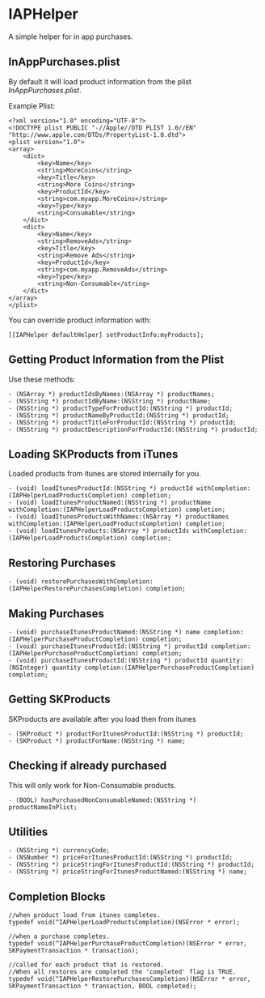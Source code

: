 # IAPHelper

A simple helper for in app purchases.

## InAppPurchases.plist

By default it will load product information from the plist _InAppPurchases.plist_.

Example Plist:

````
<?xml version="1.0" encoding="UTF-8"?>
<!DOCTYPE plist PUBLIC "-//Apple//DTD PLIST 1.0//EN" "http://www.apple.com/DTDs/PropertyList-1.0.dtd">
<plist version="1.0">
<array>
	<dict>
		<key>Name</key>
		<string>MoreCoins</string>
		<key>Title</key>
		<string>More Coins</string>
		<key>ProductId</key>
		<string>com.myapp.MoreCoins</string>
		<key>Type</key>
		<string>Consumable</string>
	</dict>
	<dict>
		<key>Name</key>
		<string>RemoveAds</string>
		<key>Title</key>
		<string>Remove Ads</string>
		<key>ProductId</key>
		<string>com.myapp.RemoveAds</string>
		<key>Type</key>
		<string>Non-Consumable</string>
	</dict>
</array>
</plist>

````

You can override product information with:

````
[[IAPHelper defaultHelper] setProductInfo:myProducts];
````

## Getting Product Information from the Plist

Use these methods:

````
- (NSArray *) productIdsByNames:(NSArray *) productNames;
- (NSString *) productIdByName:(NSString *) productName;
- (NSString *) productTypeForProductId:(NSString *) productId;
- (NSString *) productNameByProductId:(NSString *) productId;
- (NSString *) productTitleForProductId:(NSString *) productId;
- (NSString *) productDescriptionForProductId:(NSString *) productId;
````

## Loading SKProducts from iTunes

Loaded products from itunes are stored internally for you.

````
- (void) loadItunesProductId:(NSString *) productId withCompletion:(IAPHelperLoadProductsCompletion) completion;
- (void) loadItunesProductNamed:(NSString *) productName withCompletion:(IAPHelperLoadProductsCompletion) completion;
- (void) loadItunesProductsWithNames:(NSArray *) productNames withCompletion:(IAPHelperLoadProductsCompletion) completion;
- (void) loadItunesProducts:(NSArray *) productIds withCompletion:(IAPHelperLoadProductsCompletion) completion;
````

## Restoring Purchases

````
- (void) restorePurchasesWithCompletion:(IAPHelperRestorePurchasesCompletion) completion;
````

## Making Purchases

````
- (void) purchaseItunesProductNamed:(NSString *) name completion:(IAPHelperPurchaseProductCompletion) completion;
- (void) purchaseItunesProductId:(NSString *) productId completion:(IAPHelperPurchaseProductCompletion) completion;
- (void) purchaseItunesProductId:(NSString *) productId quantity:(NSInteger) quantity completion:(IAPHelperPurchaseProductCompletion) completion;
````

## Getting SKProducts

SKProducts are available after you load then from itunes

````
- (SKProduct *) productForItunesProductId:(NSString *) productId;
- (SKProduct *) productForName:(NSString *) name;
````

## Checking if already purchased

This will only work for Non-Consumable products.

````
- (BOOL) hasPurchasedNonConsumableNamed:(NSString *) productNameInPlist;
````

## Utilities

````
- (NSString *) currencyCode;
- (NSNumber *) priceForItunesProductId:(NSString *) productId;
- (NSString *) priceStringForItunesProductId:(NSString *) productId;
- (NSString *) priceStringForItunesProductNamed:(NSString *) name;
````

## Completion Blocks

````
//when product load from itunes completes.
typedef void(^IAPHelperLoadProductsCompletion)(NSError * error);

//when a purchase completes.
typedef void(^IAPHelperPurchaseProductCompletion)(NSError * error, SKPaymentTransaction * transaction);

//called for each product that is restored.
//When all restores are completed the 'completed' flag is TRUE.
typedef void(^IAPHelperRestorePurchasesCompletion)(NSError * error, SKPaymentTransaction * transaction, BOOL completed);
````